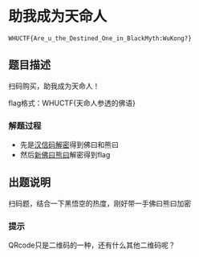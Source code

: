 # 助我成为天命人
`WHUCTF{Are_u_the_Destined_One_in_BlackMyth:WuKong?}`
## 题目描述
扫码购买，助我成为天命人！

flag格式：WHUCTF{天命人参透的佛语}

### 解题过程
- 先是[汉信码解密](https://tuzim.net/hxdecode/)得到佛曰和熊曰
- 然后[新佛曰熊曰](http://hi.pcmoe.net/index.html)解密得到flag

## 出题说明
扫码题，结合一下黑悟空的热度，刚好带一手佛曰熊曰加密

### 提示
QRcode只是二维码的一种，还有什么其他二维码呢？